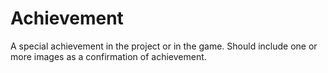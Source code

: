 # Achievement

A special achievement in the project or in the game. Should include one or more images as a confirmation of achievement.
